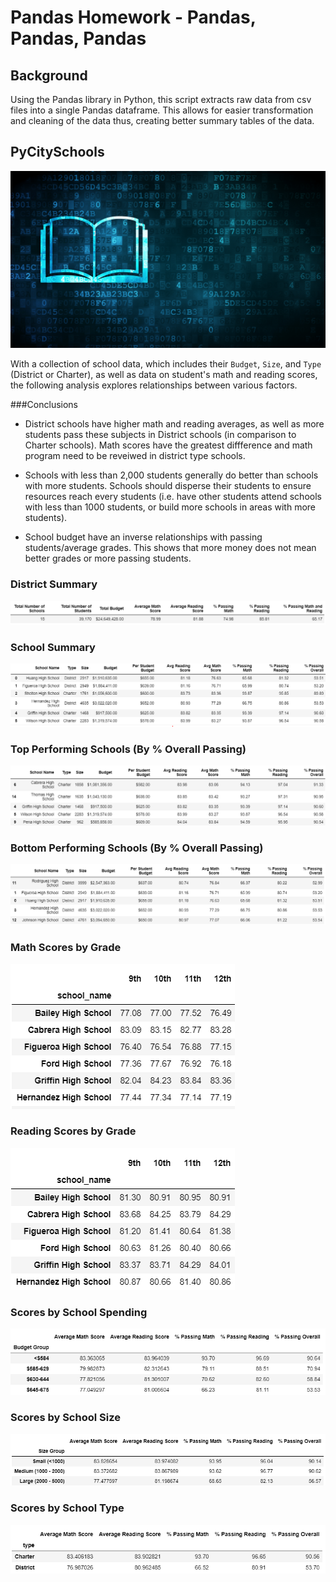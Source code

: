 # Pandas Homework - Pandas, Pandas, Pandas

## Background

Using the Pandas library in Python, this script extracts raw data from csv files into a single Pandas dataframe. This allows for easier transformation and cleaning of the data thus, creating better summary tables of the data. 

## PyCitySchools

![Education](Images/education.png)

With a collection of school data, which includes their `Budget`, `Size`, and `Type` (District or Charter), as well as data on student's math and reading scores, the following analysis explores relationships between various factors. 

###Conclusions

* District schools have higher math and reading averages, as well as more students pass these subjects in District schools (in comparison to Charter schools). Math scores have the greatest diffference and math program need to be reveiwed in district type schools.

* Schools with less than 2,000 students generally do better than schools with more students. Schools should disperse their students to ensure resources reach every students (i.e. have other students attend schools with less than 1000 students, or build more schools in areas with more students). 

* School budget have an inverse relationships with passing students/average grades. This shows that more money does not mean better grades or more passing students. 

### District Summary

![District Summary](Images/conclusion1.png)

### School Summary

![School Summary](Images/conclusion2.png)

### Top Performing Schools (By % Overall Passing)

![Top Schools](Images/conclusion3.png)

### Bottom Performing Schools (By % Overall Passing)

![Bottom Schools](Images/conclusion4.png)

### Math Scores by Grade

![Math Scores](Images/conclusion5.png)

### Reading Scores by Grade

![Reading Scores](Images/conclusion6.png)

### Scores by School Spending

![School Spending](Images/conclusion7.png)

### Scores by School Size

![School Size](Images/conclusion8.png)

### Scores by School Type

![School Type](Images/conclusion9.png)


